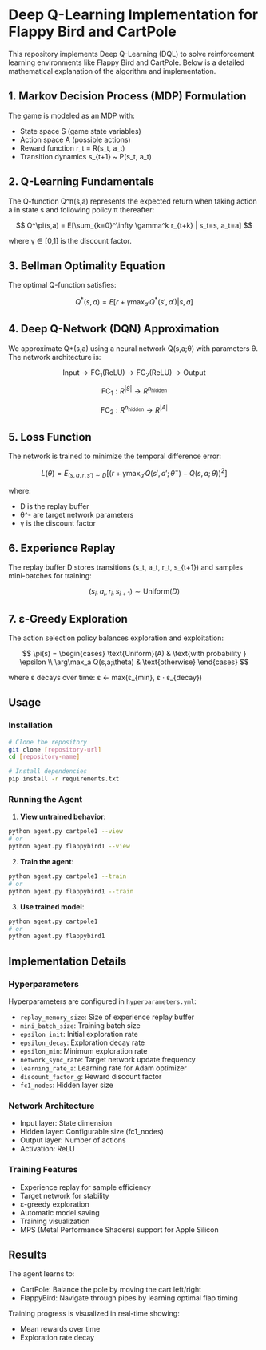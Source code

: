 # Deep Q-Learning Implementation for Flappy Bird and CartPole

This repository implements Deep Q-Learning (DQL) to solve reinforcement learning environments like Flappy Bird and CartPole. Below is a detailed mathematical explanation of the algorithm and implementation.

## 1. Markov Decision Process (MDP) Formulation

The game is modeled as an MDP with:
- State space S (game state variables)
- Action space A (possible actions)
- Reward function r_t = R(s_t, a_t)
- Transition dynamics s_{t+1} ~ P(s_t, a_t)

## 2. Q-Learning Fundamentals

The Q-function Q^π(s,a) represents the expected return when taking action a in state s and following policy π thereafter:

$$
Q^\pi(s,a) = E[\sum_{k=0}^\infty \gamma^k r_{t+k} | s_t=s, a_t=a]
$$

where γ ∈ [0,1] is the discount factor.

## 3. Bellman Optimality Equation

The optimal Q-function satisfies:

$$
Q^*(s,a) = E[r + \gamma \max_{a'} Q^*(s',a') | s,a]
$$

## 4. Deep Q-Network (DQN) Approximation

We approximate Q*(s,a) using a neural network Q(s,a;θ) with parameters θ. The network architecture is:

$$
\text{Input} \rightarrow \text{FC}_1(\text{ReLU}) \rightarrow \text{FC}_2(\text{ReLU}) \rightarrow \text{Output}
$$

$$
\text{FC}_1: R^{|S|} \rightarrow R^{n_{\text{hidden}}}
$$

$$
\text{FC}_2: R^{n_{\text{hidden}}} \rightarrow R^{|A|}
$$

## 5. Loss Function

The network is trained to minimize the temporal difference error:

$$
L(\theta) = E_{(s,a,r,s') \sim D}[(r + \gamma \max_{a'} Q(s',a';\theta^-) - Q(s,a;\theta))^2]
$$

where:
- D is the replay buffer
- θ^- are target network parameters
- γ is the discount factor

## 6. Experience Replay

The replay buffer D stores transitions (s_t, a_t, r_t, s_{t+1}) and samples mini-batches for training:

$$
(s_i, a_i, r_i, s_{i+1}) \sim \text{Uniform}(D)
$$

## 7. ε-Greedy Exploration

The action selection policy balances exploration and exploitation:

$$
\pi(s) = \begin{cases}
\text{Uniform}(A) & \text{with probability } \epsilon \\
\arg\max_a Q(s,a;\theta) & \text{otherwise}
\end{cases}
$$

where ε decays over time: ε ← max(ε_{min}, ε · ε_{decay})

## Usage

### Installation
```bash
# Clone the repository
git clone [repository-url]
cd [repository-name]

# Install dependencies
pip install -r requirements.txt
```

### Running the Agent

1. **View untrained behavior**:
```bash
python agent.py cartpole1 --view
# or
python agent.py flappybird1 --view
```

2. **Train the agent**:
```bash
python agent.py cartpole1 --train
# or
python agent.py flappybird1 --train
```

3. **Use trained model**:
```bash
python agent.py cartpole1
# or
python agent.py flappybird1
```

## Implementation Details

### Hyperparameters
Hyperparameters are configured in `hyperparameters.yml`:
- `replay_memory_size`: Size of experience replay buffer
- `mini_batch_size`: Training batch size
- `epsilon_init`: Initial exploration rate
- `epsilon_decay`: Exploration decay rate
- `epsilon_min`: Minimum exploration rate
- `network_sync_rate`: Target network update frequency
- `learning_rate_a`: Learning rate for Adam optimizer
- `discount_factor_g`: Reward discount factor
- `fc1_nodes`: Hidden layer size

### Network Architecture
- Input layer: State dimension
- Hidden layer: Configurable size (fc1_nodes)
- Output layer: Number of actions
- Activation: ReLU

### Training Features
- Experience replay for sample efficiency
- Target network for stability
- ε-greedy exploration
- Automatic model saving
- Training visualization
- MPS (Metal Performance Shaders) support for Apple Silicon

## Results

The agent learns to:
- CartPole: Balance the pole by moving the cart left/right
- FlappyBird: Navigate through pipes by learning optimal flap timing

Training progress is visualized in real-time showing:
- Mean rewards over time
- Exploration rate decay
